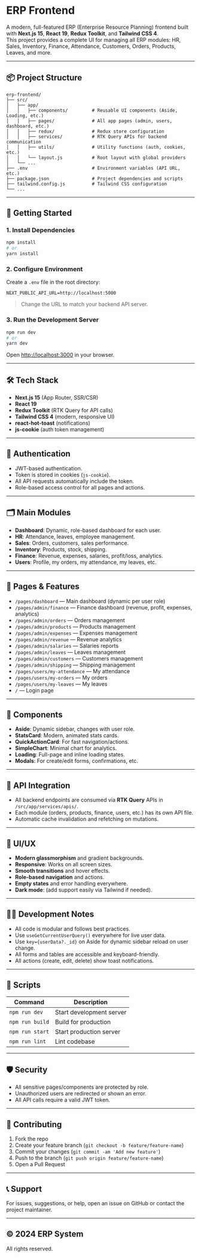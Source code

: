 # ERP Frontend

A modern, full-featured ERP (Enterprise Resource Planning) frontend built with **Next.js 15**, **React 19**, **Redux Toolkit**, and **Tailwind CSS 4**.  
This project provides a complete UI for managing all ERP modules: HR, Sales, Inventory, Finance, Attendance, Customers, Orders, Products, Leaves, and more.

---

## 📦 Project Structure

```
erp-frontend/
├── src/
│   ├── app/
│   │   ├── components/         # Reusable UI components (Aside, Loading, etc.)
│   │   ├── pages/              # All app pages (admin, users, dashboard, etc.)
│   │   ├── redux/              # Redux store configuration
│   │   ├── services/           # RTK Query APIs for backend communication
│   │   ├── utils/              # Utility functions (auth, cookies, etc.)
│   │   └── layout.js           # Root layout with global providers
│   └── ...
├── .env                        # Environment variables (API URL, etc.)
├── package.json                # Project dependencies and scripts
├── tailwind.config.js          # Tailwind CSS configuration
└── ...
```

---

## 🚀 Getting Started

### 1. **Install Dependencies**

```bash
npm install
# or
yarn install
```

### 2. **Configure Environment**

Create a `.env` file in the root directory:

```
NEXT_PUBLIC_API_URL=http://localhost:5000
```

> Change the URL to match your backend API server.

### 3. **Run the Development Server**

```bash
npm run dev
# or
yarn dev
```

Open [http://localhost:3000](http://localhost:3000) in your browser.

---

## 🛠️ Tech Stack

- **Next.js 15** (App Router, SSR/CSR)
- **React 19**
- **Redux Toolkit** (RTK Query for API calls)
- **Tailwind CSS 4** (modern, responsive UI)
- **react-hot-toast** (notifications)
- **js-cookie** (auth token management)

---

## 🔐 Authentication

- JWT-based authentication.
- Token is stored in cookies (`js-cookie`).
- All API requests automatically include the token.
- Role-based access control for all pages and actions.

---

## 🗂️ Main Modules

- **Dashboard**: Dynamic, role-based dashboard for each user.
- **HR**: Attendance, leaves, employee management.
- **Sales**: Orders, customers, sales performance.
- **Inventory**: Products, stock, shipping.
- **Finance**: Revenue, expenses, salaries, profit/loss, analytics.
- **Users**: Profile, my orders, my attendance, my leaves, etc.

---

## 📁 Pages & Features

- `/pages/dashboard` — Main dashboard (dynamic per user role)
- `/pages/admin/finance` — Finance dashboard (revenue, profit, expenses, analytics)
- `/pages/admin/orders` — Orders management
- `/pages/admin/products` — Products management
- `/pages/admin/expenses` — Expenses management
- `/pages/admin/revenue` — Revenue analytics
- `/pages/admin/salaries` — Salaries reports
- `/pages/admin/leaves` — Leaves management
- `/pages/admin/customers` — Customers management
- `/pages/admin/shipping` — Shipping management
- `/pages/users/my-attendance` — My attendance
- `/pages/users/my-orders` — My orders
- `/pages/users/my-leaves` — My leaves
- `/` — Login page

---

## 🧩 Components

- **Aside**: Dynamic sidebar, changes with user role.
- **StatsCard**: Modern, animated stats cards.
- **QuickActionCard**: For fast navigation/actions.
- **SimpleChart**: Minimal chart for analytics.
- **Loading**: Full-page and inline loading states.
- **Modals**: For create/edit forms, confirmations, etc.

---

## 🔄 API Integration

- All backend endpoints are consumed via **RTK Query** APIs in `/src/app/services/apis/`.
- Each module (orders, products, finance, users, etc.) has its own API file.
- Automatic cache invalidation and refetching on mutations.

---

## 🎨 UI/UX

- **Modern glassmorphism** and gradient backgrounds.
- **Responsive**: Works on all screen sizes.
- **Smooth transitions** and hover effects.
- **Role-based navigation** and actions.
- **Empty states** and error handling everywhere.
- **Dark mode**: (add support easily via Tailwind if needed).

---

## 🧑‍💻 Development Notes

- All code is modular and follows best practices.
- Use `useGetCurrentUserQuery()` everywhere for live user data.
- Use `key={userData?._id}` on Aside for dynamic sidebar reload on user change.
- All forms and tables are accessible and keyboard-friendly.
- All actions (create, edit, delete) show toast notifications.

---

## 📝 Scripts

| Command         | Description                |
|-----------------|---------------------------|
| `npm run dev`   | Start development server  |
| `npm run build` | Build for production      |
| `npm run start` | Start production server   |
| `npm run lint`  | Lint codebase             |

---

## 🛡️ Security

- All sensitive pages/components are protected by role.
- Unauthorized users are redirected or shown an error.
- All API calls require a valid JWT token.

---

## 🤝 Contributing

1. Fork the repo
2. Create your feature branch (`git checkout -b feature/feature-name`)
3. Commit your changes (`git commit -am 'Add new feature'`)
4. Push to the branch (`git push origin feature/feature-name`)
5. Open a Pull Request

---

## 📞 Support

For issues, suggestions, or help, open an issue on GitHub or contact the project maintainer.

---

## © 2024 ERP System

All rights reserved.
